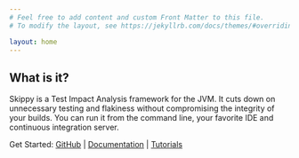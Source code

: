 ```yaml
---
# Feel free to add content and custom Front Matter to this file.
# To modify the layout, see https://jekyllrb.com/docs/themes/#overriding-theme-defaults

layout: home
---
```


## What is it?

Skippy is a Test Impact Analysis framework for the JVM. It cuts down on unnecessary testing and flakiness without 
compromising the integrity of your builds. You can run it from the command line, your favorite IDE and continuous 
integration server.

Get Started: [GitHub](https://github.com/skippy-io) \| [Documentation](/docs/) \| [Tutorials](/tutorials/) 

